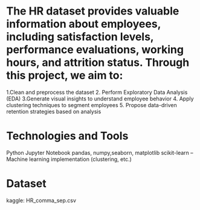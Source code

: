 # The HR dataset provides valuable information about employees, including satisfaction levels, performance evaluations, working hours, and attrition status. Through this project, we aim to:
1.Clean and preprocess the dataset
2. Perform Exploratory Data Analysis (EDA)
3.Generate visual insights to understand employee behavior
4. Apply clustering techniques to segment employees
5. Propose data-driven retention strategies based on analysis

# Technologies and Tools
Python
Jupyter Notebook
pandas, numpy,seaborn, matplotlib 
scikit-learn – Machine learning implementation (clustering, etc.)

# Dataset
kaggle: HR_comma_sep.csv

